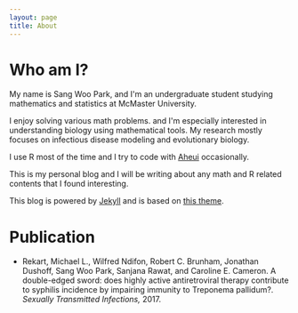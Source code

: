 ```yaml
---
layout: page
title: About
---
```


Who am I?
======

My name is Sang Woo Park, and I'm an undergraduate student studying mathematics and statistics at McMaster University.

I enjoy solving various math problems. and I'm especially interested in understanding biology using mathematical tools. My research mostly focuses on infectious disease modeling and evolutionary biology.

I use R most of the time and I try to code with [Aheui](https://esolangs.org/wiki/Aheui) occasionally.

This is my personal blog and I will be writing about any math and R related contents that I found interesting.

This blog is powered by [Jekyll](https://jekyllrb.com/) and is based on [this theme](http://hyde.getpoole.com/).

Publication
=====

* Rekart, Michael L., Wilfred Ndifon, Robert C. Brunham, Jonathan Dushoff, Sang Woo Park, Sanjana Rawat, and Caroline E. Cameron. A double-edged sword: does highly active antiretroviral therapy contribute to syphilis incidence by impairing immunity to Treponema pallidum?. *Sexually Transmitted Infections,* 2017.
